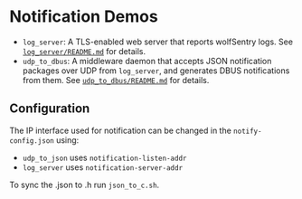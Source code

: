 # Notification Demos

* `log_server`: A TLS-enabled web server that reports wolfSentry logs.  See
  [`log_server/README.md`](log_server/README.md) for details.
* `udp_to_dbus`: A middleware daemon that accepts JSON notification packages
  over UDP from `log_server`, and generates DBUS notifications from them.  See
  [`udp_to_dbus/README.md`](udp_to_dbus/README.md) for details.

## Configuration

The IP interface used for notification can be changed in the `notify-config.json` using:
* `udp_to_json` uses `notification-listen-addr`
* `log_server` uses `notification-server-addr`

To sync the .json to .h run `json_to_c.sh`.
